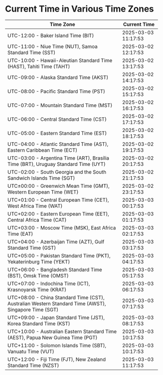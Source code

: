 # Current Time in Various Time Zones

| Time Zone | Current Time |
|-----------|--------------|
| UTC-12:00 - Baker Island Time (BIT) | 2025-03-03 11:17:53 |
| UTC-11:00 - Niue Time (NUT), Samoa Standard Time (SST) | 2025-03-02 12:17:53 |
| UTC-10:00 - Hawaii-Aleutian Standard Time (HAST), Tahiti Time (TAHT) | 2025-03-02 13:17:53 |
| UTC-09:00 - Alaska Standard Time (AKST) | 2025-03-02 14:17:53 |
| UTC-08:00 - Pacific Standard Time (PST) | 2025-03-02 15:17:53 |
| UTC-07:00 - Mountain Standard Time (MST) | 2025-03-02 16:17:53 |
| UTC-06:00 - Central Standard Time (CST) | 2025-03-02 17:17:53 |
| UTC-05:00 - Eastern Standard Time (EST) | 2025-03-02 18:17:53 |
| UTC-04:00 - Atlantic Standard Time (AST), Eastern Caribbean Time (ECT) | 2025-03-02 19:17:53 |
| UTC-03:00 - Argentina Time (ART), Brasília Time (BRT), Uruguay Standard Time (UYT) | 2025-03-02 20:17:53 |
| UTC-02:00 - South Georgia and the South Sandwich Islands Time (SGT) | 2025-03-02 21:17:53 |
| UTC±00:00 - Greenwich Mean Time (GMT), Western European Time (WET) | 2025-03-02 23:17:53 |
| UTC+01:00 - Central European Time (CET), West Africa Time (WAT) | 2025-03-03 00:17:53 |
| UTC+02:00 - Eastern European Time (EET), Central Africa Time (CAT) | 2025-03-03 01:17:53 |
| UTC+03:00 - Moscow Time (MSK), East Africa Time (EAT) | 2025-03-03 02:17:53 |
| UTC+04:00 - Azerbaijan Time (AZT), Gulf Standard Time (GST) | 2025-03-03 03:17:53 |
| UTC+05:00 - Pakistan Standard Time (PKT), Yekaterinburg Time (YEKT) | 2025-03-03 04:17:53 |
| UTC+06:00 - Bangladesh Standard Time (BST), Omsk Time (OMST) | 2025-03-03 05:17:53 |
| UTC+07:00 - Indochina Time (ICT), Krasnoyarsk Time (KRAT) | 2025-03-03 06:17:53 |
| UTC+08:00 - China Standard Time (CST), Australian Western Standard Time (AWST), Singapore Time (SGT) | 2025-03-03 07:17:53 |
| UTC+09:00 - Japan Standard Time (JST), Korea Standard Time (KST) | 2025-03-03 08:17:53 |
| UTC+10:00 - Australian Eastern Standard Time (AEST), Papua New Guinea Time (PGT) | 2025-03-03 10:17:53 |
| UTC+11:00 - Solomon Islands Time (SBT), Vanuatu Time (VUT) | 2025-03-03 10:17:53 |
| UTC+12:00 - Fiji Time (FJT), New Zealand Standard Time (NZST) | 2025-03-03 11:17:53 |
